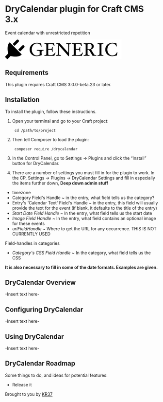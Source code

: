 # DryCalendar plugin for Craft CMS 3.x

Event calendar with unrestricted repetition

![Screenshot](resources/img/plugin-logo.png)

## Requirements

This plugin requires Craft CMS 3.0.0-beta.23 or later.

## Installation

To install the plugin, follow these instructions.

1. Open your terminal and go to your Craft project:

        cd /path/to/project

2. Then tell Composer to load the plugin:

        composer require /drycalendar

3. In the Control Panel, go to Settings → Plugins and click the “Install” button for DryCalendar.

4. There are a number of settings you must fill in for the plugin to work. 
   In the CP, Settings → Plugins → DryCalendar Settings and fill in 
   especially the items further down, **Deep down admin stuff**

* timezone
* Category Field's Handle ~ in the entry, what field tells us the category?
* Entry's 'Calendar Text' Field's Handle ~ in the entry, this field will 
  usually provide the text for the event (if blank, it defaults to the title of
  the entry)
* _Start Date Field Handle_ ~ In the entry, what field tells us the start date
* _Image Field Handle_ ~ In the entry, what field contains an optional image 
  for these events
* _urlFieldHandle_ ~ Where to get the URL for any occurrence. THIS IS NOT CURRENTLY USED


Field-handles in categories
* _Category's CSS Field Handle_ ~ In the category, what field tells us the CSS

**It is also necessary to fill in some of the date formats. Examples are given.**

## DryCalendar Overview

-Insert text here-

## Configuring DryCalendar

-Insert text here-

## Using DryCalendar

-Insert text here-

## DryCalendar Roadmap

Some things to do, and ideas for potential features:

* Release it

Brought to you by [KR37](http://drycalendar.blogspot.com/)
